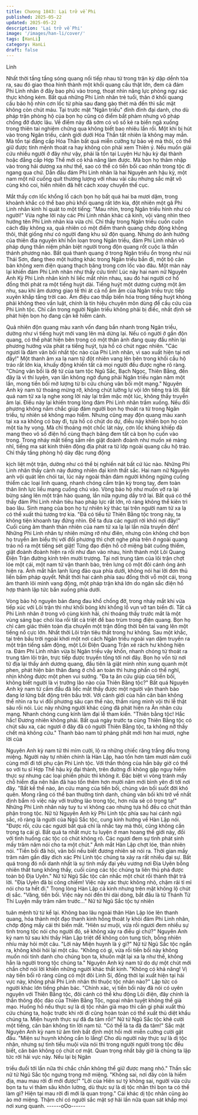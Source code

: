 ```yaml
---
title: Chương 1843: Lại trở về Phi
published: 2025-05-22
updated: 2025-05-22
description: 'Lại trở về Phi'
image: '/images/han-li/cover/'
tags: [HanLi]
category: HanLi
draft: false
---
```


Linh

Nhất thời tầng tầng sóng quang nối tiếp nhau từ trong trận kỳ dập
dềnh tỏa ra, sau đó giao thoa hình thành một khối quang cầu thật
lớn, đem cả đám Phi Linh nhân ở đây bao phủ vào trong, thoạt
nhìn năng lực phòng ngự xác thực không kém.
Bất quá những Phi Linh nhân trẻ tuổi, thân ở khối quang cầu bảo
hộ nhìn cơn lốc từ phía sau đang gào thét mà đến thì sắc mặt
không còn chút máu.
Tại trước mặt "Ngân triều" đỉnh đỉnh đại danh, cho dù pháp trận
phòng hộ của bọn họ cũng có điểm bất phàm nhưng vô pháp
chống đỡ được lâu.
Về điểm này đã sớm có vô số kẻ ra biển ngã xuống trong thiên tai
nghiệm chứng qua không biết bao nhiêu lần rồi.
Một khi bị hút vào trong Ngân triều, cảnh giới dưới Hóa Thần tất
nhiên là không may mắn. Mà tồn tại đẳng cấp Hóa Thần bất quá
miễn cưỡng tự bảo vệ mà thôi, có thể giữ được tính mệnh thoát
ra hay không còn phải xem Thiên ý.
Nếu muốn giải cứu nhiều người ở đây như vậy, phải là tồn tại
Luyện Hư hậu kỳ đại thành hoặc đẳng cấp Hợp Thể mới có khả
năng làm được.
Mà bọn họ thâm nhập vào trong hải dương xa như thế, sao có thể
có tiền bối cao nhân trong tộc đi ngang qua chứ.
Dẫn đầu đám Phi Linh nhân là hai Nguyên anh hậu kỳ, một nam
một nữ cuống quít thương lượng với nhau vài câu nhưng sắc mặt
vô cùng khó coi, hiển nhiên đã hết cách xoay chuyển thế cục.

Mắt thấy cơn lốc khổng lồ cách bọn họ bất quá hai ba mươi dặm,
trong khoảnh khắc có thể bao phủ khối quang rất lớn kia, đột
nhiên một gã Phi Linh nhân kinh hỉ quát to một tiếng:
"Mau nhìn, trong Ngân triều hình như có người!"
Vừa nghe lời này các Phi Linh nhân khác cả kinh, vội vàng nhìn
theo hướng tên Phi Linh nhân kia vừa chỉ.
Chỉ thấy trong Ngân triều cuồn cuộn cách đây không xa, quả
nhiên có một điểm thanh quang chớp động không thôi, thật giống
như có người đang khu sử độn quang.
Nhưng do ảnh hưởng của thiên địa nguyên khí hỗn loạn trong
Ngân triều, đám Phi Linh nhân vô pháp dụng thần niệm phân biệt
người trong độn quang rốt cuộc là thần thánh phương nào.
Bất quá thanh quang ở trong Ngân triều ổn trọng như núi Thái
Sơn, đang theo một hướng khác trong Ngân triều bắn đi, một bộ
căn bản không xem điện quang thạch băng trong cơn lốc vào
đâu.
Một màn này lại khiến đám Phi Linh nhân như thấy cứu tinh!
Lúc này hai nam nữ Nguyên Anh Kỳ Phi Linh nhân kinh hỉ liếc mắt
nhìn nhau, sau đó hai người cơ hồ đồng thời phát ra một tiếng
huýt dài.
Tiếng huýt một dương cương một âm nhu, sau khi âm dương
giao tế thì át cả nổ ầm ầm của Ngân triều trực tiếp xuyên khắp
tầng trời cao.
Âm điệu cao thấp biến hóa trong tiếng huýt không phải không
theo vần luật, chính là tín hiệu chuyên môn dùng để cầu cứu của
Phi Linh tộc.
Chỉ cần trong người Ngân triều không phải bị điếc, nhất định sẽ
phát hiện bọn họ đang cận kề hiểm cảnh.

Quả nhiên độn quang màu xanh vốn đang bắn nhanh trong Ngân
triều, dường như vì tiếng huýt mới vang lên mà dừng lại.
Nếu có người ở gần độn quang, có thể phát hiện bên trong có
một thân ảnh đang quay đầu nhìn lại phương hướng vừa phát ra
tiếng huýt, tựa hồ có chút ngạc nhiên.
"Các ngươi là đám vãn bối nhất tộc nào của Phi Linh nhân, vì sao
xuất hiện tại nơi đây!"
Một thanh âm xa lạ nam tử đột nhiên vang lên bên trong khối cầu
hộ tráo rất lớn kia, khuấy động khiến tất cả mọi người đều được
nghe rõ ràng.
"Chúng vãn bối là đệ tử của tam tộc Ngũ Sắc, Bạch Ngọc, Thiên
Bằng, đến đây là vì thí luyện, vạn lần không ngờ đụng phải Ngân
triều ngàn năm một lần, mong tiền bối mở lượng từ bi cứu chúng
vãn bối một mạng."
Nguyên Anh kỳ nam tử thoáng mừng rỡ, không chút lưỡng lự vội
lớn tiếng trả lời.
Bất quá nam tử xa lạ nghe xong lời này lại trầm mặc một lúc,
không thấy truyền âm lại.
Điều này lại khiến trong lòng đám Phi Linh nhân trầm xuống.
Nếu đối phương không nắm chắc giúp đám người bọn họ thoát ra
từ trong Ngân triều, tự nhiên sẽ không mạo hiểm.
Nhưng cũng may độn quang màu xanh tại xa xa không có bay đi,
tựa hồ có chút do dự, điều này khiến bọn họ còn một tia hy vọng.
Mà chỉ thoáng một chốc lát này, cơn lốc khủng khiếp đã mang
theo vô số điện hồ cùng thạch băng đem tất cả bọn họ cuốn vào
trong.
Trong nháy mắt tiếng sấm rền giật đoành đoành như muốn xé
màng nhĩ, tiếng ma sát kinh thiên động địa phát ra từ lớp ngoài
quang cầu hộ tráo. Chỉ thấy tầng phòng hộ dày đặc rung động

kịch liệt một trận, dường như có thể bị nghiền nát bất cứ lúc nào.
Những Phi Linh nhân thấy cảnh này đương nhiên đại kinh thất
sắc.
Hai nam nữ Nguyên anh vội quát lên chói tai, lúc này ngoài thân
đám người không ngừng cuồng thiểm các loại linh quang, nhanh
chóng cầm trận kỳ trong tay, đem toàn thân linh lực liều mạng
cuồng chú vào.
Vòng bảo hộ như muốn vỡ ra lại bừng sáng lên một trận hào
quang, lần nữa ngưng dầy trở lại.
Bất quá có thể thấy đám Phi Linh nhân tiêu hao pháp lực rất lớn,
rõ ràng không thể kiên trì bao lâu. Sinh mạng của bọn họ tự nhiên
ký thác tại trên người nam tử xa lạ có thể xuất thủ tương trợ kia.
"Đã có tiểu tử Thiên Bằng tộc trong này, ta không tiện khoanh tay
đứng nhìn. Để ta đưa các ngươi rời khỏi nơi đây!"
Cuối cùng âm thanh thản nhiên của nam tử xa lạ lại lần nữa
truyền đến!
Những Phi Linh nhân tự nhiên mừng rỡ như điên, nhưng còn
không chờ bọn họ truyền âm biểu thị với đối phương thì chợt
nghe phía trên ở ngoài quang tráo nổ ra một tiếng sét giật!
Từng đạo điện hồ cỡ miệng bát cuồng thiểm, giật đoành đoành
hiện ra rồi như đan vào nhau, hình thành một Lôi Quang Điện
Trận đường kính trên mười trượng.
Tại nơi trung tâm của lôi trận chợt lóe một cái, một nam tử vận
thanh bào, trên lưng có một đôi cánh óng ánh hiện ra.
Ánh mắt hắn lạnh lùng đảo qua phía dưới, không nói hai lời đơn
thủ liền bấm pháp quyết.
Nhất thời hai cánh phía sau đồng thời vỗ một cái, trong âm thanh
lôi minh vang động, một pháp trận khá lớn do ngân sắc điện hồ
hợp thành lập tức bắn xuống phía dưới.

Vòng bảo hộ nguyên bản đang đau khổ chống đỡ, trong nháy mắt
khi vừa tiếp xúc với Lôi trận thì như khối bóng khí khổng lồ vụn vỡ
tan biến đi.
Tất cả Phi Linh nhân ở trong vô cùng kinh hãi, chỉ thoáng thấy
trước mắt là một vùng sáng bạc chói lòa rồi tất cả triệt để bao
trùm trong điện quang.
Bọn họ chỉ cảm giác thiên toàn địa chuyển một trận đồng thời bên
tai vang lên một tiếng nổ cực lớn. Nhất thời Lôi trận tiêu thất trong
hư không.
Sau một khắc, tại trên bầu trời ngoài khơi một nơi cách Ngân triều
ngoài vạn dặm truyền ra một trận tiếng sấm động, một Lôi Điện
Quang Trận xé rách hư không hiện ra.
Đám Phi Linh nhân vừa bị Ngân triều vây khốn, nhanh chóng từ
thoát ra trung tâm lôi trận, trực tiếp được truyền tống tới nơi đây.
Bọn họ vốn từ nơi tử địa lại thấy ánh dương quang, đầu tiên là
giật mình nhìn xung quanh một phen, phát hiện bản thân đang ở
chỗ an toàn thì hưng phấn có thể nghĩ, nhịn không được một
phen vui sướng.
"Đa tạ ân cứu giúp của tiền bối, không biết người là vị trưởng lão
nào của Thiên Bằng tộc?"
Bất quá Nguyên Anh kỳ nam tử cầm đầu đã liếc mắt thấy được
một người vận thanh bào đang lơ lửng bất động trên bầu trời. Với
cảnh giới của hắn căn bản không thể nhìn ra tu vi đối phương sâu
cạn thế nào, thầm rùng mình vội thi lễ thật sâu rồi nói.
Lúc này những người khác cũng đã phát hiện ra Ân nhân cứu
mạng. Nhanh chóng cung kính làm đại lễ tham kiến.
"Thiên bằng tộc! Hắc hắc! Đương nhiên không phải. Bất quá ngày
trước ta cùng Thiên Bằng tộc có chút sâu xa, các ngươi ở đây đã
có người Thiên Bằng tộc, ta không nỡ thấy chết mà không cứu."
Thanh bào nam tử phảng phất mới hơn hai mươi, nghe lời của

Nguyên Anh kỳ nam tử thì mỉm cười, lộ ra những chiếc răng trắng
đều trong miệng.
Người này tự nhiên chính là Hàn Lập, hao tốn hơn tám mươi năm
cuối cùng mới đi tới phụ cận Phi Linh tộc.
Với thần thông của hắn bây giờ có thể so với tu sĩ Hợp Thể hậu
kỳ đại thành, trên đường đi không gặp nguy hiểm thực sự nhưng
các loại phiền phức thì không ít.
Đặc biệt vì vòng tránh mấy chỗ hiểm địa nên hắn đã hao tốn thêm
hơn mười năm mới bình yên đi tới nơi đây.
"Bất kể thế nào, ân cứu mạng của tiền bối, chúng vãn bối suốt đời
khó quên. Mong rằng có thể ban thưởng tính danh, chúng vãn bối
khi trở về nhất định bẩm rõ việc này với trưởng lão trong tộc, hơn
nữa sẽ có trọng tạ!" Những Phi Linh nhân này tuy tu vi không cao
nhưng tựa hồ đều có chút thân phận trong tộc. Nữ tử Nguyên Anh
kỳ Phi Linh tộc phía sau hai cánh ngũ sắc, rõ ràng là người của
Ngũ Sắc tộc, cung kính hướng về Hàn Lập nói.
"Được rồi, cứu các ngươi bất quá chỉ là nhấc tay mà thôi, cũng
không cần trọng tạ cái gì. Bất quá ta nhất mực tu luyện ở man
hoang thế giới này, đối với tình huống các tộc có chút không rõ.
Các ngươi đem sự tình phát sinh mấy trăm năm nói cho ta một
chút." Ánh mắt Hàn Lập chợt lóe, thản nhiên nói.
"Tiền bối đã hỏi, vãn bối nếu biết đương nhiên sẽ nói ra. Thời gian
mấy trăm năm gần đây đích xác Phi Linh tộc chúng ta xảy ra rất
nhiều đại sự. Bất quá trong đó nổi danh nhất là sự tình mấy đại
yêu vương nơi Địa Uyên bỗng nhiên thất tung không thấy, cuối
cùng các tộc chúng ta liên thủ phá được toàn bộ Địa Uyên." Nữ tử
Ngũ Sắc tộc cân nhắc một chút rồi thành thật trả lời.
"Địa Uyên đã bị công chiếm! Việc này xác thực không nhỏ, chậm
rãi tỉ mỉ nói cho ta hết đi." Trong lòng Hàn Lập cả kinh nhưng trên
mặt không lộ chút dị sắc.
"Vâng, tiền bối. Việc này nói đến thì dài dòng, bắt đầu là từ Thánh
Tử Thí Luyện mấy trăm năm trước..." Nữ tử Ngũ Sắc tộc tự nhiên

tuân mệnh từ từ kể lại.
Không bao lâu ngoài thân Hàn Lập lóe lên thanh quang, hóa
thành một đạo thanh kinh hồng thoát ly khỏi đám Phi Linh nhân,
chớp động mấy cái thì biến mất.
"Hiên sư muội, vừa rồi ngươi đem nhiều sự tình trong tộc nói cho
người đó, sẽ không xảy ra điều gì chứ?" Nguyên Anh kỳ nam tử
sau khi thấy Hàn Lập triệt để không còn tung tích, bỗng nhiên
nhíu mày hỏi một câu.
"Lời này Miện huynh là ý gì?" Nữ tử Ngũ Sắc tộc ngẩn ra, không
khỏi hỏi lại một câu.
"Không có gì, vừa rồi tiền bối này không muốn nói tính danh cho
chúng bọn ta, khuôn mặt lại xa lạ như thế, không hẳn là người
trong tộc chúng ta." Nguyên Anh kỳ nam tử do dự một chút mới
chần chờ nói lời khiến những người khác thất kinh.
"Không có khả năng! Vị này tiền bối rõ ràng cũng có một đôi Linh
Sí, đồng thời lại xuất hiện tại hải vực này, không phải Phi Linh
nhân thì thuộc tộc nhân nào?" Lập tức có người khác lớn tiếng
phản bác.
"Chính xác, vị tiền bối này đã nói có uyên nguyên với Thiên Bằng
tộc, đôi cánh có thể khu động Lôi điện, đây chính là thần thông
độc đáo của Thiên Bằng Tộc, ngoại nhân tuyệt không thể giả
mạo. Huống hồ nếu thực sự là dị tộc nhân giả mạo thì cần gì phải
xuất thủ cứu chúng ta, hoặc trước khi rời đi cũng hoàn toàn có thể
xuất thủ diệt khẩu chúng ta. Miện huynh thực sự đã đa tâm rồi!"
Nữ tử Ngũ Sắc tộc khẽ cười một tiếng, căn bản không tin lời nam
tử.
"Có thể là ta đã đa tâm!" Sắc mặt Nguyên Anh kỳ nam tử âm tình
bất định một hồi mới miễn cưỡng cười gật đầu.
"Miện sư huynh không cần lo lắng! Cho dù người này thực sự là dị
tộc nhân, nhưng sự tình tiểu muội vừa nói thì trong người người
trong tộc đều biết, căn bản không có chút cơ mật. Quan trọng
nhất bây giờ là chúng ta lập tức rời hải vực này. Nếu lại bị Ngân

triều đuổi tới lần nữa thì chắc chắn không thể giữ được mạng
nhỏ." Thần sắc nữ tử Ngũ Sắc tộc ngưng trọng mở miệng.
"Không sai, nơi đây còn là hiểm địa, mau mau rời đi mới được!"
"Lời của Hiên sư tỷ không sai, người vừa cứu bọn ta tu vi thâm
sâu khôn lường, dù thực sự là dị tộc nhân thì bọn ta có thể làm
gì? Hiện tại mau rời đi mới là quan trọng."
Cái khác dị tộc nhân cũng ào ào mở miệng. Thậm chí có người
sắc mặt sợ hãi lần nữa quan sát khắp mọi nơi xung quanh.
------oOo------
